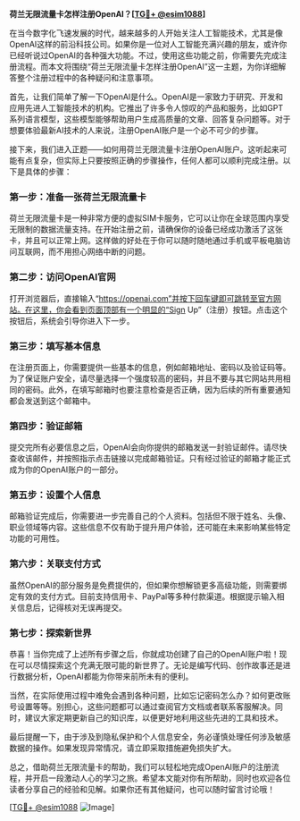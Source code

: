 **荷兰无限流量卡怎样注册OpenAI？[[TG💪+ @esim1088](https://t.me/s/esim1088)]**

在当今数字化飞速发展的时代，越来越多的人开始关注人工智能技术，尤其是像OpenAI这样的前沿科技公司。如果你是一位对人工智能充满兴趣的朋友，或许你已经听说过OpenAI的各种强大功能。不过，使用这些功能之前，你需要先完成注册流程。而本文将围绕“荷兰无限流量卡怎样注册OpenAI”这一主题，为你详细解答整个注册过程中的各种疑问和注意事项。

首先，让我们简单了解一下OpenAI是什么。OpenAI是一家致力于研究、开发和应用先进人工智能技术的机构。它推出了许多令人惊叹的产品和服务，比如GPT系列语言模型，这些模型能够帮助用户生成高质量的文章、回答复杂问题等。对于想要体验最新AI技术的人来说，注册OpenAI账户是一个必不可少的步骤。

接下来，我们进入正题——如何用荷兰无限流量卡注册OpenAI账户。这听起来可能有点复杂，但实际上只要按照正确的步骤操作，任何人都可以顺利完成注册。以下是具体的步骤：

### 第一步：准备一张荷兰无限流量卡

荷兰无限流量卡是一种非常方便的虚拟SIM卡服务，它可以让你在全球范围内享受无限制的数据流量支持。在开始注册之前，请确保你的设备已经成功激活了这张卡，并且可以正常上网。这样做的好处在于你可以随时随地通过手机或平板电脑访问互联网，而不用担心网络中断的问题。

### 第二步：访问OpenAI官网

打开浏览器后，直接输入“https://openai.com”并按下回车键即可跳转至官方网站。在这里，你会看到页面顶部有一个明显的“Sign Up”（注册）按钮。点击这个按钮后，系统会引导你进入下一步。

### 第三步：填写基本信息

在注册页面上，你需要提供一些基本的信息，例如邮箱地址、密码以及验证码等。为了保证账户安全，请尽量选择一个强度较高的密码，并且不要与其它网站共用相同的密码。此外，在填写邮箱时也要注意检查是否正确，因为后续的所有重要通知都会发送到这个邮箱中。

### 第四步：验证邮箱

提交完所有必要信息之后，OpenAI会向你提供的邮箱发送一封验证邮件。请尽快查收该邮件，并按照指示点击链接以完成邮箱验证。只有经过验证的邮箱才能正式成为你的OpenAI账户的一部分。

### 第五步：设置个人信息

邮箱验证完成后，你需要进一步完善自己的个人资料。包括但不限于姓名、头像、职业领域等内容。这些信息不仅有助于提升用户体验，还可能在未来影响某些特定功能的可用性。

### 第六步：关联支付方式

虽然OpenAI的部分服务是免费提供的，但如果你想解锁更多高级功能，则需要绑定有效的支付方式。目前支持信用卡、PayPal等多种付款渠道。根据提示输入相关信息后，记得核对无误再提交。

### 第七步：探索新世界

恭喜！当你完成了上述所有步骤之后，你就成功创建了自己的OpenAI账户啦！现在可以尽情探索这个充满无限可能的新世界了。无论是编写代码、创作故事还是进行数据分析，OpenAI都能为你带来前所未有的便利。

当然，在实际使用过程中难免会遇到各种问题，比如忘记密码怎么办？如何更改账号设置等等。别担心，这些问题都可以通过查阅官方文档或者联系客服解决。同时，建议大家定期更新自己的知识库，以便更好地利用这些先进的工具和技术。

最后提醒一下，由于涉及到隐私保护和个人信息安全，务必谨慎处理任何涉及敏感数据的操作。如果发现异常情况，请立即采取措施避免损失扩大。

总之，借助荷兰无限流量卡的帮助，我们可以轻松地完成OpenAI账户的注册流程，并开启一段激动人心的学习之旅。希望本文能对你有所帮助，同时也欢迎各位读者分享自己的经验和见解。如果你还有其他疑问，也可以随时留言讨论哦！

[[TG💪+ @esim1088](https://t.me/s/esim1088) ![Image](https://i.postimg.cc/4NQfJmqS/Snipaste-2025-05-13-00-14-12.png)]